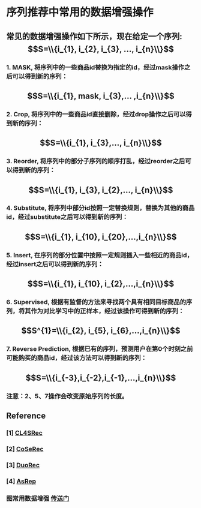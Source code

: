 # 序列推荐中常用的数据增强操作

## 常见的数据增强操作如下所示，现在给定一个序列: $$S=\\{i_{1}, i_{2}, i_{3}, ..., i_{n}\\}$$

### 1. MASK, 将序列中的一些商品id替换为指定的id，经过mask操作之后可以得到新的序列：

## $$S=\\{i_{1}, mask, i_{3},... ,i_{n}\\}$$

### 2.  Crop, 将序列中的一些商品id直接删除，经过drop操作之后可以得到新的序列：

## $$S=\\{i_{1}, i_{3},..., i_{n}\\}$$

### 3. Reorder, 将序列中的部分子序列的顺序打乱，经过reorder之后可以得到新的序列：

## $$S=\\{i_{1}, i_{3}, i_{2},..., i_{n}\\}$$

### 4. Substitute, 将序列中部分id按照一定替换规则，替换为其他的商品id，经过substitute之后可以得到新的序列：

## $$S=\\{i_{1}, i_{10}, i_{20},...,i_{n}\\}$$

### 5. Insert, 在序列的部分位置中按照一定规则插入一些相近的商品id，经过insert之后可以得到新的序列：

## $$S=\\{i_{1}, i_{10}, i_{2},...,i_{n}\\}$$

### 6. Supervised, 根据有监督的方法来寻找两个具有相同目标商品的序列，将其作为对比学习中的正样本，经过该操作可得到新的序列：

## $$S^{1}=\\{i_{2}, i_{5}, i_{6},...,i_{n}\\}$$

### 7. Reverse Prediction, 根据已有的序列，预测用户在第$0$个时刻之前可能购买的商品id，经过该方法可以得到新的序列：

## $$S=\\{i_{-3},i_{-2},i_{-1},...,i_{n}\\}$$

### 注意：2、5、7操作会改变原始序列的长度。


## Reference

### [1] [CL4SRec](https://arxiv.org/abs/2010.14395)

### [2] [CoSeRec](https://arxiv.org/pdf/2108.06479.pdf)

### [3] [DuoRec](https://arxiv.org/pdf/2110.05730.pdf)

### [4] [AsRep](https://arxiv.org/pdf/2105.00522.pdf)

### 图常用数据增强 [传送门](https://mp.weixin.qq.com/s/MC0GjSsz8wq4iVyeWCq0ig)
